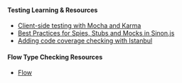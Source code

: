 #### Testing Learning & Resources
* [Client-side testing with Mocha and Karma](https://sean.is/writing/client-side-testing-with-mocha-and-karma/)
* [Best Practices for Spies, Stubs and Mocks in Sinon.js](https://semaphoreci.com/community/tutorials/best-practices-for-spies-stubs-and-mocks-in-sinon-js)
* [Adding code coverage checking with Istanbul](https://egghead.io/lessons/javascript-how-to-write-a-javascript-library-adding-code-coverage-checking)

#### Flow Type Checking Resources
* [Flow](https://flowtype.org)
